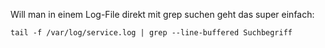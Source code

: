 Will man in einem Log-File direkt mit grep suchen geht das super einfach:

```console
tail -f /var/log/service.log | grep --line-buffered Suchbegriff
```
